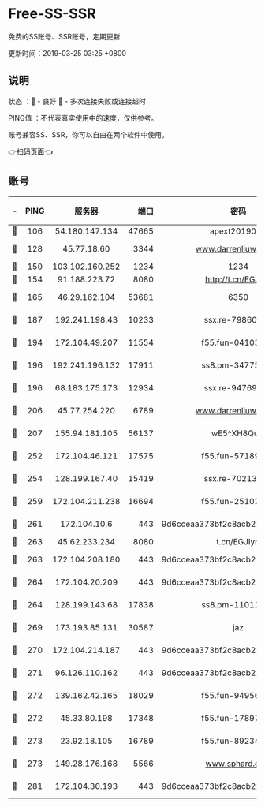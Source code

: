 # Free-SS-SSR

免费的SS账号、SSR账号，定期更新

更新时间：2019-03-25 03:25 +0800

## 说明

状态     ：🙂 - 良好 🙁 - 多次连接失败或连接超时

PING值   ：不代表真实使用中的速度，仅供参考。

账号兼容SS、SSR，你可以自由在两个软件中使用。

👉[扫码页面](https://liesauer.github.io/Free-SS-SSR/)👈

## 账号

|-|PING|服务器|端口|密码|加密方式|区域|
|:----:|:----:|:-----:|-----:|:----:|:----:|:----:|
|🙂|106|54.180.147.134|47665|apext2019001|chacha20|KR|
|🙂|128|45.77.18.60|3344|www.darrenliuwei.com|aes-256-cfb|JP|
|🙂|150|103.102.160.252|1234|1234|rc4-md5|JP|
|🙂|154|91.188.223.72|8080|http://t.cn/EGJIyrl|rc4-md5|RU|
|🙂|165|46.29.162.104|53681|6350|aes-128-ctr|RU|
|🙂|187|192.241.198.43|10233|ssx.re-79860018|aes-256-cfb|US|
|🙂|194|172.104.49.207|11554|f55.fun-04103964|aes-256-cfb|SG|
|🙂|196|192.241.196.132|17911|ss8.pm-34775543|aes-256-cfb|US|
|🙂|196|68.183.175.173|12934|ssx.re-94769428|aes-256-cfb|US|
|🙂|206|45.77.254.220|6789|www.darrenliuwei.com|aes-256-cfb|SG|
|🙂|207|155.94.181.105|56137|wE5^XH8Quw|aes-256-cfb|US|
|🙂|252|172.104.46.121|17575|f55.fun-57189155|aes-256-cfb|SG|
|🙂|254|128.199.167.40|15419|ssx.re-70213578|aes-256-cfb|SG|
|🙂|259|172.104.211.238|16694|f55.fun-25102776|aes-256-cfb|US|
|🙂|261|172.104.10.6|443|9d6cceaa373bf2c8acb22e60b6a58be6|aes-256-cfb|US|
|🙂|263|45.62.233.234|8080|t.cn/EGJIyrl|rc4-md5|CA|
|🙂|263|172.104.208.180|443|9d6cceaa373bf2c8acb22e60b6a58be6|aes-256-cfb|US|
|🙂|264|172.104.20.209|443|9d6cceaa373bf2c8acb22e60b6a58be6|aes-256-cfb|US|
|🙂|264|128.199.143.68|17838|ss8.pm-11011315|aes-256-cfb|SG|
|🙂|269|173.193.85.131|30587|jaz|aes-256-cfb|US|
|🙂|270|172.104.214.187|443|9d6cceaa373bf2c8acb22e60b6a58be6|aes-256-cfb|US|
|🙂|271|96.126.110.162|443|9d6cceaa373bf2c8acb22e60b6a58be6|aes-256-cfb|US|
|🙂|272|139.162.42.165|18029|f55.fun-94956847|aes-256-cfb|SG|
|🙂|272|45.33.80.198|17348|f55.fun-17897030|aes-256-cfb|US|
|🙂|273|23.92.18.105|16789|f55.fun-89234249|aes-256-cfb|US|
|🙂|273|149.28.176.168|5566|www.sphard.com|aes-256-cfb|AU|
|🙂|281|172.104.30.193|443|9d6cceaa373bf2c8acb22e60b6a58be6|aes-256-cfb|US|
